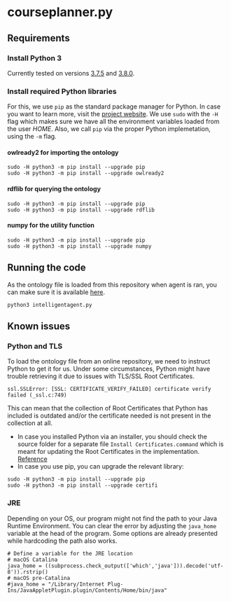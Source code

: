 # courseplanner.py

## Requirements
### Install Python 3
Currently tested on versions [3.7.5](https://www.python.org/downloads/release/python-375/) and [3.8.0](https://www.python.org/downloads/release/python-380/).

### Install required Python libraries
For this, we use `pip` as the standard package manager for Python. In case you want to learn more, visit the [project website](https://pypi.org/project/pip/). 
We use `sudo` with the `-H` flag which makes sure we have all the environment variables loaded from the user _HOME_. Also, we call `pip` via the proper Python implemetation, using the `-m` flag.

#### **owlready2** for importing the ontology
```
sudo -H python3 -m pip install --upgrade pip
sudo -H python3 -m pip install --upgrade owlready2
```
#### **rdflib** for querying the ontology
```
sudo -H python3 -m pip install --upgrade pip
sudo -H python3 -m pip install --upgrade rdflib
```
#### **numpy** for the utility function
```
sudo -H python3 -m pip install --upgrade pip
sudo -H python3 -m pip install --upgrade numpy
```

## Running the code
As the ontology file is loaded from this repository when agent is ran, you can make sure it is available [here](https://github.com/ottomattas/INFOIAG/blob/master/Project/courseOntology.owl).
```
python3 intelligentagent.py
```

## Known issues

### Python and TLS
To load the ontology file from an online repository, we need to instruct Python to get it for us. Under some circumstances, Python might have trouble retrieving it due to issues with TLS/SSL Root Certificates.
```
ssl.SSLError: [SSL: CERTIFICATE_VERIFY_FAILED] certificate verify failed (_ssl.c:749)
```
This can mean that the collection of Root Certificates that Python has included is outdated and/or the certificate needed is not present in the collection at all.

- In case you installed Python via an installer, you should check the source folder for a separate file `Install Certificates.command` which is meant for updating the Root Certificates in the implementation. [Reference](https://bugs.python.org/issue29480)
- In case you use pip, you can upgrade the relevant library:
```
sudo -H python3 -m pip install --upgrade pip
sudo -H python3 -m pip install --upgrade certifi
```

### JRE
Depending on your OS, our program might not find the path to your Java Runtime Environment. You can clear the error by adjusting the `java_home` variable at the head of the program. Some options are already presented while hardcoding the path also works.
```
# Define a variable for the JRE location
# macOS Catalina
java_home = ((subprocess.check_output(['which','java'])).decode('utf-8')).rstrip()
# macOS pre-Catalina
#java_home = "/Library/Internet Plug-Ins/JavaAppletPlugin.plugin/Contents/Home/bin/java"
```